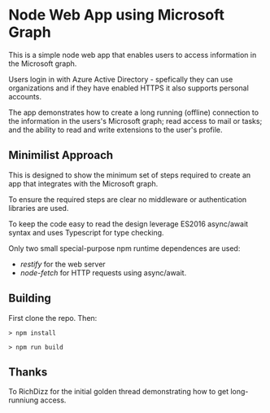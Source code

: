 # Node Web App using Microsoft Graph

This is a simple node web app that enables users to access information in the Microsoft graph.  

Users login in with Azure Active Directory - spefically they can use organizations and if they have enabled HTTPS it also supports personal accounts.

The app demonstrates how to create a long running (offline) connection to the information in the users's Microsoft graph; read access to mail or tasks; and the ability to read and write extensions to the user's profile.

## Minimilist Approach

This is designed to show the minimum set of steps required to create an app that integrates with the Microsoft graph.  

To ensure the required steps are clear no middleware or authentication libraries are used. 



To keep the code easy to read the design leverage ES2016 async/await syntax and uses Typescript for type checking.

Only two small special-purpose npm runtime dependences are used: 
* *restify* for the web server
* *node-fetch* for HTTP requests using async/await.

## Building

First clone the repo.  Then:

`> npm install`

`> npm run build`

## Thanks

To RichDizz for the initial golden thread demonstrating how to get long-runniung access.


